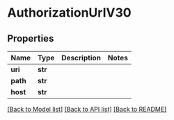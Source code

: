 # AuthorizationUrlV30

## Properties
Name | Type | Description | Notes
------------ | ------------- | ------------- | -------------
**uri** | **str** |  | 
**path** | **str** |  | 
**host** | **str** |  | 

[[Back to Model list]](../README.md#documentation-for-models) [[Back to API list]](../README.md#documentation-for-api-endpoints) [[Back to README]](../README.md)

